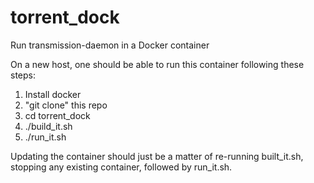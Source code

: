 # torrent_dock
Run transmission-daemon in a Docker container

On a new host, one should be able to run this container following these steps:
1. Install docker 
1. "git clone" this repo
1. cd torrent_dock
1. ./build_it.sh
1. ./run_it.sh

Updating the container should just be a matter of re-running built_it.sh, stopping any existing container, followed by run_it.sh.
